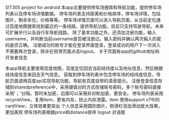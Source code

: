 SIT305 project for android
本app主要提供停车场搜索和导航功能，提供停车场列表以及停车场详情数据。
停车场列表支持距离和价格排序，停车场详情，包括图片，剩余车位，价格等等。
停车场详情页面可以进入导航页面，从当前定位通过百度地图搜索找到最近的一条线路，提供导航功能。目前只支持驾驶导航，未来可扩展步行以及自行车导航线路。
除了基本功能之外，还添加注册功能，输入username，并判断当前username是否被注册过。输入密码并确认两次输入的密码是否正确。
注册成功的账号才能在登录界面登录，登录成功的用户下一次进入不需要再次登录，除非在侧滑页面点击logout。
关于页面有app的github地址和开发者信息


本app导航主要使用百度地图，百度定位回去当前经纬度以及地址信息，然后根据经纬度信息来回去天气信息。
获取到停车场列表中包含停车场的经纬度信息，导航页面调用百度api实现导航功能，导航有百度自带的语音提示。
注册登录信息存储到sharedpreference中，采用键值对的方式存储账号密码，多个账号密码直接采用'；'分隔。暂时未加密，后期可以采用非对称加密，更安全。
停车场列表采用recycleView，复用item，更省内存，防止内存泄露。item 使用support v7中的cardView，立体效果更突出
个人信息采用圆形图片，侧滑栏添加滑动放大效果，更加美观
停车场列表根据price和distance排序
logout 对话框